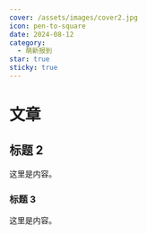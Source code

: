 ```yaml
---
cover: /assets/images/cover2.jpg
icon: pen-to-square
date: 2024-08-12
category:
  - 萌新报到
star: true
sticky: true
---
```


# 文章

## 标题 2

这里是内容。

### 标题 3

这里是内容。
